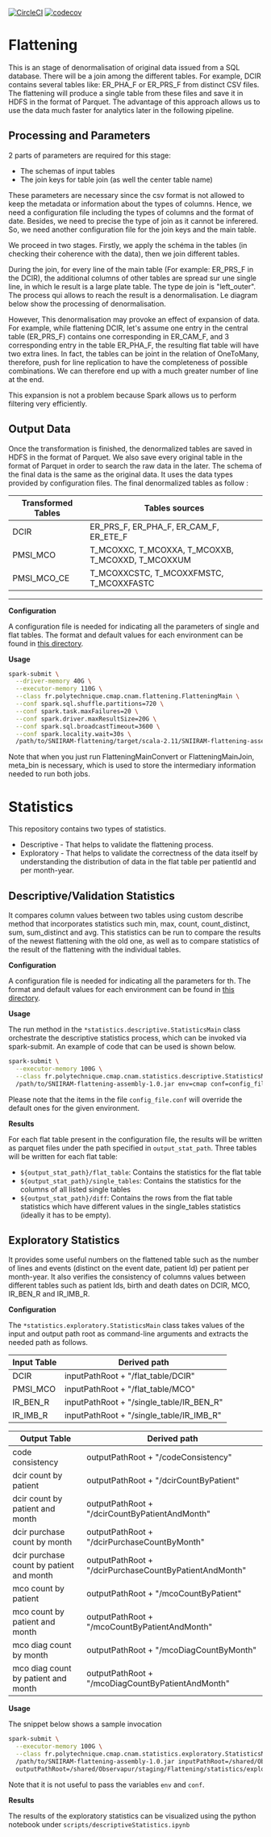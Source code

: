 [![CircleCI](https://circleci.com/gh/X-DataInitiative/SNIIRAM-flattening.svg?style=shield&circle-token=1c2d54e464ad11d11d5515221b75f644d1c6fb5a)](https://circleci.com/gh/X-DataInitiative/SNIIRAM-flattening)
[![codecov](https://codecov.io/gh/X-DataInitiative/SNIIRAM-flattening/branch/master/graph/badge.svg?token=GWYM6JLi0z)](https://codecov.io/gh/X-DataInitiative/SNIIRAM-flattening)

# Flattening
This is an stage of denormalisation of original data issued from a SQL database. There will be a join among the different tables. For example, DCIR contains several tables like:  ER_PHA_F or ER_PRS_F from distinct CSV files. The flattening will produce a single table from these files and save it in HDFS in the format of Parquet. The advantage of this approach allows us to use the data much faster for analytics later in the following pipeline.     

## Processing and Parameters
2 parts of parameters are required for this stage:
* The schemas of input tables
* The join keys for table join (as well the center table name)

These parameters are necessary since the csv format is not allowed to keep the metadata or information about the types of columns. Hence, we need a configuration file including the types of columns and the format of date. Besides, we need to precise the type of join as it cannot be inferered. So, we need another configuration file for the join keys and the main table.

We proceed in two stages. Firstly, we apply the schéma in the tables (in checking their coherence with the data), then we join different tables.

During the join, for every line of the main table (For example: ER_PRS_F in the DCIR), the additional columns of other tables are spread sur une single line, in which le result is a large plate table. The type de join is "left_outer". The process qui allows to reach the result is a denormalisation. Le diagram below show the processing of denormalisation.

However, This denormalisation may provoke an effect of expansion of data. For example, while flattening DCIR, let's assume one entry in the central table (ER_PRS_F) contains one corresponding in ER_CAM_F, and 3 corresponding entry in the table ER_PHA_F, the resulting flat table will have two extra lines. In fact, the tables can be joint in the relation of OneToMany, therefore, push for line replication to have the completeness of possible combinations. We can therefore end up with a much greater number of line at the end. 

This expansion is not a problem because Spark allows us to perform filtering very efficiently.

## Output Data
Once the transformation is finished, the denormalized tables are saved in HDFS in the format of Parquet. We also save every original table in the format of Parquet in order to search the raw data in the later. The schema of the final data is the same as the original data. It uses the data types provided by configuration files.
The final denormalized tables as follow :

| Transformed Tables  | Tables sources                                    |
|---------------------|---------------------------------------------------|
| DCIR                | ER_PRS_F, ER_PHA_F, ER_CAM_F, ER_ETE_F            |
| PMSI_MCO            | T_MCOXXC, T_MCOXXA, T_MCOXXB, T_MCOXXD, T_MCOXXUM |
| PMSI_MCO_CE         | T_MCOXXCSTC, T_MCOXXFMSTC, T_MCOXXFASTC           |
---

**Configuration**

A configuration file is needed for indicating all the parameters of single and flat tables. The format and default values for each environment can be found in [this directory](https://github.com/X-DataInitiative/SNIIRAM-flattening/tree/master/src/main/resources/flattening/config).

**Usage**

```bash
spark-submit \
  --driver-memory 40G \
  --executor-memory 110G \
  --class fr.polytechnique.cmap.cnam.flattening.FlatteningMain \
  --conf spark.sql.shuffle.partitions=720 \
  --conf spark.task.maxFailures=20 \
  --conf spark.driver.maxResultSize=20G \
  --conf spark.sql.broadcastTimeout=3600 \
  --conf spark.locality.wait=30s \
  /path/to/SNIIRAM-flattening/target/scala-2.11/SNIIRAM-flattening-assembly-1.1.jar env=cmap conf=/path/conf meta_bin=/path/meta.bin
  ```
Note that when you just run FlatteningMainConvert or FlatteningMainJoin, meta_bin is necessary, which is used to store the intermediary information needed to run both jobs.
# Statistics
This repository contains two types of statistics.
* Descriptive - That helps to validate the flattening process.
* Exploratory - That helps to validate the correctness of the data itself by understanding the distribution of data in the flat table per patientId and per month-year.

## Descriptive/Validation Statistics

It compares column values between two tables using custom describe method that incorporates statistics such min, max, count, count_distinct, sum, sum_distinct and avg.
This statistics can be run to compare the results of the newest flattening with the old one, as well as to compare statistics of the result of the flattening with the individual tables.
 
**Configuration**

A configuration file is needed for indicating all the parameters for th. The format and default values for each environment can be found in [this directory](https://github.com/X-DataInitiative/SNIIRAM-flattening/tree/master/src/main/resources/statistics).

**Usage**

The run method in the `*statistics.descriptive.StatisticsMain` class orchestrate the descriptive statistics process, which can be invoked via spark-submit. 
An example of code that can be used is shown below.

```bash
spark-submit \
  --executor-memory 100G \
  --class fr.polytechnique.cmap.cnam.statistics.descriptive.StatisticsMain \
  /path/to/SNIIRAM-flattening-assembly-1.0.jar env=cmap conf=config_file.conf
```

Please note that the items in the file `config_file.conf` will override the default ones for the given environment.

**Results**

For each flat table present in the configuration file, the results will be written as parquet files under the path specified in `output_stat_path`. Three tables will be written for each flat table:

* `${output_stat_path}/flat_table`: Contains the statistics for the flat table
* `${output_stat_path}/single_tables`: Contains the statistics for the columns of all listed single tables
* `${output_stat_path}/diff`: Contains the rows from the flat table statistics which have different values in the single_tables statistics (ideally it has to be empty).

## Exploratory Statistics

It provides some useful numbers on the flattened table such as the number of lines and events (distinct on the event date, patient Id) per patient per month-year. 
It also verifies the consistency of columns values between different tables such as patient Ids, birth and death dates on DCIR, MCO, IR_BEN_R and IR_IMB_R.

**Configuration**

The `*statistics.exploratory.StatisticsMain` class takes values of the input and output path root as command-line arguments and extracts the needed path as follows.


| Input Table         | Derived path                                      |
|---------------------|---------------------------------------------------|
| DCIR                | inputPathRoot + "/flat_table/DCIR"                |
| PMSI_MCO            | inputPathRoot + "/flat_table/MCO"                 |
| IR_BEN_R            | inputPathRoot + "/single_table/IR_BEN_R"          |
| IR_IMB_R            | inputPathRoot + "/single_table/IR_IMB_R"          |


| Output Table                            | Derived path                                          |
|-----------------------------------------|-------------------------------------------------------|
| code consistency                        | outputPathRoot + "/codeConsistency"                   |
| dcir count by patient                   | outputPathRoot + "/dcirCountByPatient"                |
| dcir count by patient and month         | outputPathRoot + "/dcirCountByPatientAndMonth"        |
| dcir purchase count by month            | outputPathRoot + "/dcirPurchaseCountByMonth"          |
| dcir purchase count by patient and month| outputPathRoot + "/dcirPurchaseCountByPatientAndMonth"|
| mco count by patient                    | outputPathRoot + "/mcoCountByPatient"                 |
| mco count by patient and month          | outputPathRoot + "/mcoCountByPatientAndMonth"         |
| mco diag count by month                 | outputPathRoot + "/mcoDiagCountByMonth"               |
| mco diag count by patient and month     | outputPathRoot + "/mcoDiagCountByPatientAndMonth"     |


**Usage**

The snippet below shows a sample invocation

```bash
spark-submit \
  --executor-memory 100G \
  --class fr.polytechnique.cmap.cnam.statistics.exploratory.StatisticsMain \
  /path/to/SNIIRAM-flattening-assembly-1.0.jar inputPathRoot=/shared/Observapur/staging/Flattening \
  outputPathRoot=/shared/Observapur/staging/Flattening/statistics/exploratory
```

Note that it is not useful to pass the variables `env` and `conf`.

**Results**

The results of the exploratory statistics can be visualized using the python notebook under `scripts/descriptiveStatistics.ipynb`
